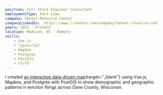 ```yaml
---
position: Full Stack Engineer Consultant
employmentType: Part-time
company: Tenant Resource Center
companyLinkedIn:  https://www.linkedin.com/company/tenant-resource-center/
years: 2023 - Present
location: Madison, WI - Remote
skills:
    - Vue.js
    - Typescript
    - Mapbox
    - Postgres
    - PostGIS
    - CI/CD
---
```

I created [an interactive data-driven map](https://maps.tenantresourcecenter.org){target="_blank"} using Vue.js, Mapbox, and Postgres with PostGIS to show demographic and geographic patterns in eviction filings across Dane County, Wisconsin.
